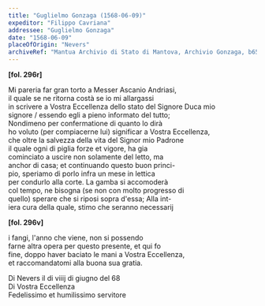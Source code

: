 ```yaml
---
title: "Guglielmo Gonzaga (1568-06-09)"
expeditor: "Filippo Cavriana"
addressee: "Guglielmo Gonzaga"
date: "1568-06-09"
placeOfOrigin: "Nevers"
archiveRef: "Mantua Archivio di Stato di Mantova, Archivio Gonzaga, b654, fols. 296r-296v"
---
```



**[fol. 296r]**

Mi pareria far gran torto a Messer  Ascanio Andriasi,   
il quale se ne ritorna costà se io mi allargassi   
in scrivere a Vostra Eccellenza  dello stato del Signore  Duca mio   
signore / essendo egli a pieno informato del tutto;   
Nondimeno per confermatione di quanto lo dirà   
ho voluto (per compiacerne lui) significar a Vostra Eccellenza,   
che oltre la salvezza della vita del Signor  mio Padrone   
il quale ogni di piglia forze et vigore, ha gia   
cominciato a uscire non solamente del letto, ma   
anchor di casa; et continuando questo buon princi-  
pio, speriamo di porlo infra un mese in <span class="unclear">lettica</span>  
per condurlo alla corte. La gamba si accomoderà   
col tempo, ne bisogna (se non con molto progresso di   
quello) sperare che si riposi sopra d'essa; Alla int-  
iera cura della quale, stimo che seranno  necessarij


**[fol. 296v]**

i fangi, l'anno che viene, non  si possendo   
farne altra opera per questo presente, et qui fo   
fine, doppo haver baciato le mani a Vostra Eccellenza,   
et raccomandatomi alla buona sua gratia.

Di Nevers il di viiij di giugno del 68  
Di Vostra Eccellenza   
Fedelissimo  et humilissimo servitore 

